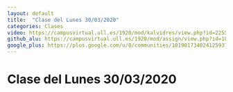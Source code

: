 ```yaml
---
layout: default
title:  "Clase del Lunes 30/03/2020"
categories: Clases
video: https://campusvirtual.ull.es/1920/mod/kalvidres/view.php?id=225524
github_alu: https://campusvirtual.ull.es/1920/mod/assign/view.php?id=187733
google_plus: https://plus.google.com/u/0/communities/101901734024125937720
---
```


# Clase del Lunes 30/03/2020
